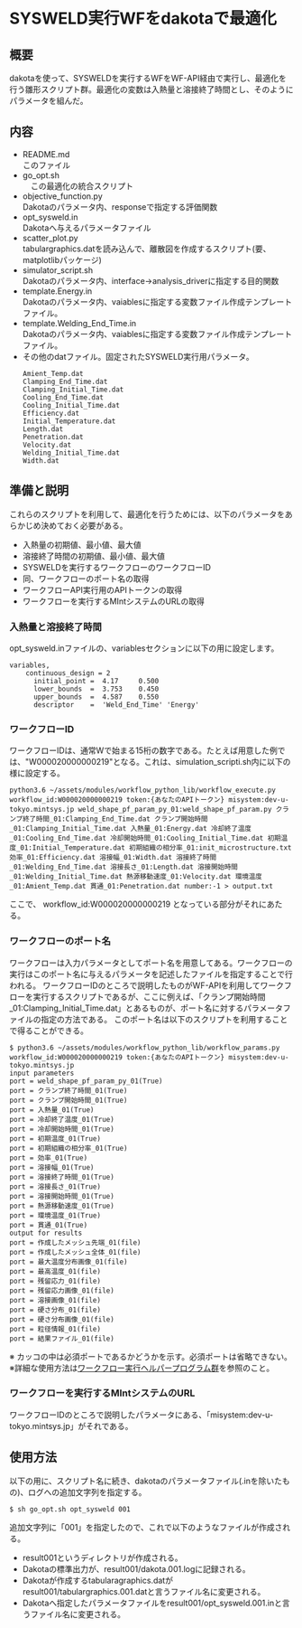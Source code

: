 # SYSWELD実行WFをdakotaで最適化
## 概要
dakotaを使って、SYSWELDを実行するWFをWF-API経由で実行し、最適化を行う雛形スクリプト群。最適化の変数は入熱量と溶接終了時間とし、そのようにパラメータを組んだ。

## 内容
* README.md  
  このファイル
* go_opt.sh  
　この最適化の統合スクリプト
* objective_function.py  
  Dakotaのパラメータ内、responseで指定する評価関数
* opt_sysweld.in  
  Dakotaへ与えるパラメータファイル
* scatter_plot.py  
  tabulargraphics.datを読み込んで、離散図を作成するスクリプト(要、matplotlibパッケージ)
* simulator_script.sh  
  Dakotaのパラメータ内、interface->analysis_driverに指定する目的関数
* template.Energy.in  
  Dakotaのパラメータ内、vaiablesに指定する変数ファイル作成テンプレートファイル。
* template.Welding_End_Time.in  
  Dakotaのパラメータ内、vaiablesに指定する変数ファイル作成テンプレートファイル。
* その他のdatファイル。固定されたSYSWELD実行用パラメータ。 
  ```
  Amient_Temp.dat
  Clamping_End_Time.dat
  Clamping_Initial_Time.dat
  Cooling_End_Time.dat
  Cooling_Initial_Time.dat
  Efficiency.dat
  Initial_Temperature.dat
  Length.dat
  Penetration.dat
  Velocity.dat
  Welding_Initial_Time.dat
  Width.dat
  ```
  
## 準備と説明
これらのスクリプトを利用して、最適化を行うためには、以下のパラメータをあらかじめ決めておく必要がある。
* 入熱量の初期値、最小値、最大値
* 溶接終了時間の初期値、最小値、最大値
* SYSWELDを実行するワークフローのワークフローID
* 同、ワークフローのポート名の取得
* ワークフローAPI実行用のAPIトークンの取得
* ワークフローを実行するMIntシステムのURLの取得

### 入熱量と溶接終了時間
opt_sysweld.inファイルの、variablesセクションに以下の用に設定します。  
```
variables,
    continuous_design = 2
      initial_point =  4.17     0.500
      lower_bounds  =  3.753    0.450
      upper_bounds  =  4.587    0.550
      descriptor    =  'Weld_End_Time' 'Energy'
```

### ワークフローID
ワークフローIDは、通常Wで始まる15桁の数字である。たとえば用意した例では、"W000020000000219"となる。これは、simulation_scripti.sh内に以下の様に設定する。

```
python3.6 ~/assets/modules/workflow_python_lib/workflow_execute.py  workflow_id:W000020000000219 token:{あなたのAPIトークン} misystem:dev-u-tokyo.mintsys.jp weld_shape_pf_param_py_01:weld_shape_pf_param.py クランプ終了時間_01:Clamping_End_Time.dat クランプ開始時間_01:Clamping_Initial_Time.dat 入熱量_01:Energy.dat 冷却終了温度_01:Cooling_End_Time.dat 冷却開始時間_01:Cooling_Initial_Time.dat 初期温度_01:Initial_Temperature.dat 初期組織の相分率_01:init_microstructure.txt 効率_01:Efficiency.dat 溶接幅_01:Width.dat 溶接終了時間_01:Welding_End_Time.dat 溶接長さ_01:Length.dat 溶接開始時間_01:Welding_Initial_Time.dat 熱源移動速度_01:Velocity.dat 環境温度_01:Amient_Temp.dat 貫通_01:Penetration.dat number:-1 > output.txt
```
ここで、 workflow_id:W000020000000219 となっている部分がそれにあたる。

### ワークフローのポート名
ワークフローは入力パラメータとしてポート名を用意してある。ワークフローの実行はこのポート名に与えるパラメータを記述したファイルを指定することで行われる。
ワークフローIDのところで説明したものがWF-APIを利用してワークフローを実行するスクリプトであるが、ここに例えば、「クランプ開始時間_01:Clamping_Initial_Time.dat」とあるものが、ポート名に対するパラメータファイルの指定の方法である。
このポート名は以下のスクリプトを利用することで得ることができる。

```
$ python3.6 ~/assets/modules/workflow_python_lib/workflow_params.py workflow_id:W000020000000219 token:{あなたのAPIトークン} misystem:dev-u-tokyo.mintsys.jp
input parameters
port = weld_shape_pf_param_py_01(True)
port = クランプ終了時間_01(True)
port = クランプ開始時間_01(True)
port = 入熱量_01(True)
port = 冷却終了温度_01(True)
port = 冷却開始時間_01(True)
port = 初期温度_01(True)
port = 初期組織の相分率_01(True)
port = 効率_01(True)
port = 溶接幅_01(True)
port = 溶接終了時間_01(True)
port = 溶接長さ_01(True)
port = 溶接開始時間_01(True)
port = 熱源移動速度_01(True)
port = 環境温度_01(True)
port = 貫通_01(True)
output for results
port = 作成したメッシュ先端_01(file)
port = 作成したメッシュ全体_01(file)
port = 最大温度分布画像_01(file)
port = 最高温度_01(file)
port = 残留応力_01(file)
port = 残留応力画像_01(file)
port = 溶接画像_01(file)
port = 硬さ分布_01(file)
port = 硬さ分布画像_01(file)
port = 粒径情報_01(file)
port = 結果ファイル_01(file)
```
※ カッコの中は必須ポートであるかどうかを示す。必須ポートは省略できない。  
※詳細な使用方法は[ワークフロー実行ヘルパープログラム群](https://github.com/materialsintegration/workflow_python_lib)を参照のこと。

### ワークフローを実行するMIntシステムのURL
ワークフローIDのところで説明したパラメータにある、「misystem:dev-u-tokyo.mintsys.jp」がそれである。

## 使用方法
以下の用に、スクリプト名に続き、dakotaのパラメータファイル(.inを除いたもの)、ログへの追加文字列を指定する。
```
$ sh go_opt.sh opt_sysweld 001
```
追加文字列に「001」を指定したので、これで以下のようなファイルが作成される。
* result001というディレクトリが作成される。
* Dakotaの標準出力が、result001/dakota.001.logに記録される。
* Dakotaが作成するtabularagraphics.datがresult001/tabulargraphics.001.datと言うファイル名に変更される。
* Dakotaへ指定したパラメータファイルをresult001/opt_sysweld.001.inと言うファイル名に変更される。

